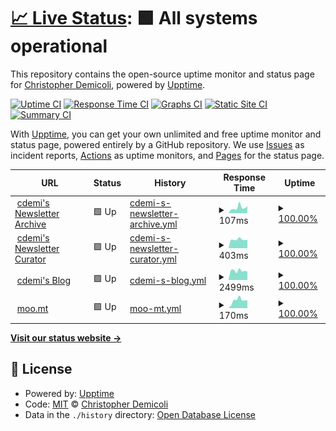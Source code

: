 # [📈 Live Status](https://upptime.cdemi.io): <!--live status--> **🟩 All systems operational**

This repository contains the open-source uptime monitor and status page for [Christopher Demicoli](https://blog.cdemi.io/), powered by [Upptime](https://github.com/upptime/upptime).

[![Uptime CI](https://github.com/cdemi/upptime/workflows/Uptime%20CI/badge.svg)](https://github.com/upptime/upptime/actions?query=workflow%3A%22Uptime+CI%22)
[![Response Time CI](https://github.com/cdemi/upptime/workflows/Response%20Time%20CI/badge.svg)](https://github.com/upptime/upptime/actions?query=workflow%3A%22Response+Time+CI%22)
[![Graphs CI](https://github.com/cdemi/upptime/workflows/Graphs%20CI/badge.svg)](https://github.com/upptime/upptime/actions?query=workflow%3A%22Graphs+CI%22)
[![Static Site CI](https://github.com/cdemi/upptime/workflows/Static%20Site%20CI/badge.svg)](https://github.com/upptime/upptime/actions?query=workflow%3A%22Static+Site+CI%22)
[![Summary CI](https://github.com/cdemi/upptime/workflows/Summary%20CI/badge.svg)](https://github.com/upptime/upptime/actions?query=workflow%3A%22Summary+CI%22)

With [Upptime](https://upptime.js.org), you can get your own unlimited and free uptime monitor and status page, powered entirely by a GitHub repository. We use [Issues](https://github.com/cdemi/upptime/issues) as incident reports, [Actions](https://github.com/cdemi/upptime/actions) as uptime monitors, and [Pages](https://upptime.cdemi.io) for the status page.

<!--start: status pages-->
<!-- This summary is generated by Upptime (https://github.com/upptime/upptime) -->
<!-- Do not edit this manually, your changes will be overwritten -->
<!-- prettier-ignore -->
| URL | Status | History | Response Time | Uptime |
| --- | ------ | ------- | ------------- | ------ |
| <img alt="" src="https://favicons.githubusercontent.com/newsletters.cdemi.io" height="13"> [cdemi's Newsletter Archive](https://newsletters.cdemi.io/) | 🟩 Up | [cdemi-s-newsletter-archive.yml](https://github.com/cdemi/upptime/commits/HEAD/history/cdemi-s-newsletter-archive.yml) | <details><summary><img alt="Response time graph" src="./graphs/cdemi-s-newsletter-archive/response-time-week.png" height="20"> 107ms</summary><br><a href="https://upptime.cdemi.io/history/cdemi-s-newsletter-archive"><img alt="Response time 147" src="https://img.shields.io/endpoint?url=https%3A%2F%2Fraw.githubusercontent.com%2Fcdemi%2Fupptime%2FHEAD%2Fapi%2Fcdemi-s-newsletter-archive%2Fresponse-time.json"></a><br><a href="https://upptime.cdemi.io/history/cdemi-s-newsletter-archive"><img alt="24-hour response time 57" src="https://img.shields.io/endpoint?url=https%3A%2F%2Fraw.githubusercontent.com%2Fcdemi%2Fupptime%2FHEAD%2Fapi%2Fcdemi-s-newsletter-archive%2Fresponse-time-day.json"></a><br><a href="https://upptime.cdemi.io/history/cdemi-s-newsletter-archive"><img alt="7-day response time 107" src="https://img.shields.io/endpoint?url=https%3A%2F%2Fraw.githubusercontent.com%2Fcdemi%2Fupptime%2FHEAD%2Fapi%2Fcdemi-s-newsletter-archive%2Fresponse-time-week.json"></a><br><a href="https://upptime.cdemi.io/history/cdemi-s-newsletter-archive"><img alt="30-day response time 124" src="https://img.shields.io/endpoint?url=https%3A%2F%2Fraw.githubusercontent.com%2Fcdemi%2Fupptime%2FHEAD%2Fapi%2Fcdemi-s-newsletter-archive%2Fresponse-time-month.json"></a><br><a href="https://upptime.cdemi.io/history/cdemi-s-newsletter-archive"><img alt="1-year response time 147" src="https://img.shields.io/endpoint?url=https%3A%2F%2Fraw.githubusercontent.com%2Fcdemi%2Fupptime%2FHEAD%2Fapi%2Fcdemi-s-newsletter-archive%2Fresponse-time-year.json"></a></details> | <details><summary><a href="https://upptime.cdemi.io/history/cdemi-s-newsletter-archive">100.00%</a></summary><a href="https://upptime.cdemi.io/history/cdemi-s-newsletter-archive"><img alt="All-time uptime 100.00%" src="https://img.shields.io/endpoint?url=https%3A%2F%2Fraw.githubusercontent.com%2Fcdemi%2Fupptime%2FHEAD%2Fapi%2Fcdemi-s-newsletter-archive%2Fuptime.json"></a><br><a href="https://upptime.cdemi.io/history/cdemi-s-newsletter-archive"><img alt="24-hour uptime 100.00%" src="https://img.shields.io/endpoint?url=https%3A%2F%2Fraw.githubusercontent.com%2Fcdemi%2Fupptime%2FHEAD%2Fapi%2Fcdemi-s-newsletter-archive%2Fuptime-day.json"></a><br><a href="https://upptime.cdemi.io/history/cdemi-s-newsletter-archive"><img alt="7-day uptime 100.00%" src="https://img.shields.io/endpoint?url=https%3A%2F%2Fraw.githubusercontent.com%2Fcdemi%2Fupptime%2FHEAD%2Fapi%2Fcdemi-s-newsletter-archive%2Fuptime-week.json"></a><br><a href="https://upptime.cdemi.io/history/cdemi-s-newsletter-archive"><img alt="30-day uptime 100.00%" src="https://img.shields.io/endpoint?url=https%3A%2F%2Fraw.githubusercontent.com%2Fcdemi%2Fupptime%2FHEAD%2Fapi%2Fcdemi-s-newsletter-archive%2Fuptime-month.json"></a><br><a href="https://upptime.cdemi.io/history/cdemi-s-newsletter-archive"><img alt="1-year uptime 100.00%" src="https://img.shields.io/endpoint?url=https%3A%2F%2Fraw.githubusercontent.com%2Fcdemi%2Fupptime%2FHEAD%2Fapi%2Fcdemi-s-newsletter-archive%2Fuptime-year.json"></a></details>
| <img alt="" src="https://favicons.githubusercontent.com/newslettercurator.cdemi.io" height="13"> [cdemi's Newsletter Curator](https://newslettercurator.cdemi.io/health) | 🟩 Up | [cdemi-s-newsletter-curator.yml](https://github.com/cdemi/upptime/commits/HEAD/history/cdemi-s-newsletter-curator.yml) | <details><summary><img alt="Response time graph" src="./graphs/cdemi-s-newsletter-curator/response-time-week.png" height="20"> 403ms</summary><br><a href="https://upptime.cdemi.io/history/cdemi-s-newsletter-curator"><img alt="Response time 462" src="https://img.shields.io/endpoint?url=https%3A%2F%2Fraw.githubusercontent.com%2Fcdemi%2Fupptime%2FHEAD%2Fapi%2Fcdemi-s-newsletter-curator%2Fresponse-time.json"></a><br><a href="https://upptime.cdemi.io/history/cdemi-s-newsletter-curator"><img alt="24-hour response time 385" src="https://img.shields.io/endpoint?url=https%3A%2F%2Fraw.githubusercontent.com%2Fcdemi%2Fupptime%2FHEAD%2Fapi%2Fcdemi-s-newsletter-curator%2Fresponse-time-day.json"></a><br><a href="https://upptime.cdemi.io/history/cdemi-s-newsletter-curator"><img alt="7-day response time 403" src="https://img.shields.io/endpoint?url=https%3A%2F%2Fraw.githubusercontent.com%2Fcdemi%2Fupptime%2FHEAD%2Fapi%2Fcdemi-s-newsletter-curator%2Fresponse-time-week.json"></a><br><a href="https://upptime.cdemi.io/history/cdemi-s-newsletter-curator"><img alt="30-day response time 444" src="https://img.shields.io/endpoint?url=https%3A%2F%2Fraw.githubusercontent.com%2Fcdemi%2Fupptime%2FHEAD%2Fapi%2Fcdemi-s-newsletter-curator%2Fresponse-time-month.json"></a><br><a href="https://upptime.cdemi.io/history/cdemi-s-newsletter-curator"><img alt="1-year response time 462" src="https://img.shields.io/endpoint?url=https%3A%2F%2Fraw.githubusercontent.com%2Fcdemi%2Fupptime%2FHEAD%2Fapi%2Fcdemi-s-newsletter-curator%2Fresponse-time-year.json"></a></details> | <details><summary><a href="https://upptime.cdemi.io/history/cdemi-s-newsletter-curator">100.00%</a></summary><a href="https://upptime.cdemi.io/history/cdemi-s-newsletter-curator"><img alt="All-time uptime 100.00%" src="https://img.shields.io/endpoint?url=https%3A%2F%2Fraw.githubusercontent.com%2Fcdemi%2Fupptime%2FHEAD%2Fapi%2Fcdemi-s-newsletter-curator%2Fuptime.json"></a><br><a href="https://upptime.cdemi.io/history/cdemi-s-newsletter-curator"><img alt="24-hour uptime 100.00%" src="https://img.shields.io/endpoint?url=https%3A%2F%2Fraw.githubusercontent.com%2Fcdemi%2Fupptime%2FHEAD%2Fapi%2Fcdemi-s-newsletter-curator%2Fuptime-day.json"></a><br><a href="https://upptime.cdemi.io/history/cdemi-s-newsletter-curator"><img alt="7-day uptime 100.00%" src="https://img.shields.io/endpoint?url=https%3A%2F%2Fraw.githubusercontent.com%2Fcdemi%2Fupptime%2FHEAD%2Fapi%2Fcdemi-s-newsletter-curator%2Fuptime-week.json"></a><br><a href="https://upptime.cdemi.io/history/cdemi-s-newsletter-curator"><img alt="30-day uptime 100.00%" src="https://img.shields.io/endpoint?url=https%3A%2F%2Fraw.githubusercontent.com%2Fcdemi%2Fupptime%2FHEAD%2Fapi%2Fcdemi-s-newsletter-curator%2Fuptime-month.json"></a><br><a href="https://upptime.cdemi.io/history/cdemi-s-newsletter-curator"><img alt="1-year uptime 100.00%" src="https://img.shields.io/endpoint?url=https%3A%2F%2Fraw.githubusercontent.com%2Fcdemi%2Fupptime%2FHEAD%2Fapi%2Fcdemi-s-newsletter-curator%2Fuptime-year.json"></a></details>
| <img alt="" src="https://favicons.githubusercontent.com/blog.cdemi.io" height="13"> [cdemi's Blog](https://blog.cdemi.io/) | 🟩 Up | [cdemi-s-blog.yml](https://github.com/cdemi/upptime/commits/HEAD/history/cdemi-s-blog.yml) | <details><summary><img alt="Response time graph" src="./graphs/cdemi-s-blog/response-time-week.png" height="20"> 2499ms</summary><br><a href="https://upptime.cdemi.io/history/cdemi-s-blog"><img alt="Response time 2244" src="https://img.shields.io/endpoint?url=https%3A%2F%2Fraw.githubusercontent.com%2Fcdemi%2Fupptime%2FHEAD%2Fapi%2Fcdemi-s-blog%2Fresponse-time.json"></a><br><a href="https://upptime.cdemi.io/history/cdemi-s-blog"><img alt="24-hour response time 2470" src="https://img.shields.io/endpoint?url=https%3A%2F%2Fraw.githubusercontent.com%2Fcdemi%2Fupptime%2FHEAD%2Fapi%2Fcdemi-s-blog%2Fresponse-time-day.json"></a><br><a href="https://upptime.cdemi.io/history/cdemi-s-blog"><img alt="7-day response time 2499" src="https://img.shields.io/endpoint?url=https%3A%2F%2Fraw.githubusercontent.com%2Fcdemi%2Fupptime%2FHEAD%2Fapi%2Fcdemi-s-blog%2Fresponse-time-week.json"></a><br><a href="https://upptime.cdemi.io/history/cdemi-s-blog"><img alt="30-day response time 2818" src="https://img.shields.io/endpoint?url=https%3A%2F%2Fraw.githubusercontent.com%2Fcdemi%2Fupptime%2FHEAD%2Fapi%2Fcdemi-s-blog%2Fresponse-time-month.json"></a><br><a href="https://upptime.cdemi.io/history/cdemi-s-blog"><img alt="1-year response time 2244" src="https://img.shields.io/endpoint?url=https%3A%2F%2Fraw.githubusercontent.com%2Fcdemi%2Fupptime%2FHEAD%2Fapi%2Fcdemi-s-blog%2Fresponse-time-year.json"></a></details> | <details><summary><a href="https://upptime.cdemi.io/history/cdemi-s-blog">100.00%</a></summary><a href="https://upptime.cdemi.io/history/cdemi-s-blog"><img alt="All-time uptime 100.00%" src="https://img.shields.io/endpoint?url=https%3A%2F%2Fraw.githubusercontent.com%2Fcdemi%2Fupptime%2FHEAD%2Fapi%2Fcdemi-s-blog%2Fuptime.json"></a><br><a href="https://upptime.cdemi.io/history/cdemi-s-blog"><img alt="24-hour uptime 100.00%" src="https://img.shields.io/endpoint?url=https%3A%2F%2Fraw.githubusercontent.com%2Fcdemi%2Fupptime%2FHEAD%2Fapi%2Fcdemi-s-blog%2Fuptime-day.json"></a><br><a href="https://upptime.cdemi.io/history/cdemi-s-blog"><img alt="7-day uptime 100.00%" src="https://img.shields.io/endpoint?url=https%3A%2F%2Fraw.githubusercontent.com%2Fcdemi%2Fupptime%2FHEAD%2Fapi%2Fcdemi-s-blog%2Fuptime-week.json"></a><br><a href="https://upptime.cdemi.io/history/cdemi-s-blog"><img alt="30-day uptime 100.00%" src="https://img.shields.io/endpoint?url=https%3A%2F%2Fraw.githubusercontent.com%2Fcdemi%2Fupptime%2FHEAD%2Fapi%2Fcdemi-s-blog%2Fuptime-month.json"></a><br><a href="https://upptime.cdemi.io/history/cdemi-s-blog"><img alt="1-year uptime 100.00%" src="https://img.shields.io/endpoint?url=https%3A%2F%2Fraw.githubusercontent.com%2Fcdemi%2Fupptime%2FHEAD%2Fapi%2Fcdemi-s-blog%2Fuptime-year.json"></a></details>
| <img alt="" src="https://favicons.githubusercontent.com/moo.mt" height="13"> [moo.mt](https://moo.mt) | 🟩 Up | [moo-mt.yml](https://github.com/cdemi/upptime/commits/HEAD/history/moo-mt.yml) | <details><summary><img alt="Response time graph" src="./graphs/moo-mt/response-time-week.png" height="20"> 170ms</summary><br><a href="https://upptime.cdemi.io/history/moo-mt"><img alt="Response time 375" src="https://img.shields.io/endpoint?url=https%3A%2F%2Fraw.githubusercontent.com%2Fcdemi%2Fupptime%2FHEAD%2Fapi%2Fmoo-mt%2Fresponse-time.json"></a><br><a href="https://upptime.cdemi.io/history/moo-mt"><img alt="24-hour response time 166" src="https://img.shields.io/endpoint?url=https%3A%2F%2Fraw.githubusercontent.com%2Fcdemi%2Fupptime%2FHEAD%2Fapi%2Fmoo-mt%2Fresponse-time-day.json"></a><br><a href="https://upptime.cdemi.io/history/moo-mt"><img alt="7-day response time 170" src="https://img.shields.io/endpoint?url=https%3A%2F%2Fraw.githubusercontent.com%2Fcdemi%2Fupptime%2FHEAD%2Fapi%2Fmoo-mt%2Fresponse-time-week.json"></a><br><a href="https://upptime.cdemi.io/history/moo-mt"><img alt="30-day response time 191" src="https://img.shields.io/endpoint?url=https%3A%2F%2Fraw.githubusercontent.com%2Fcdemi%2Fupptime%2FHEAD%2Fapi%2Fmoo-mt%2Fresponse-time-month.json"></a><br><a href="https://upptime.cdemi.io/history/moo-mt"><img alt="1-year response time 375" src="https://img.shields.io/endpoint?url=https%3A%2F%2Fraw.githubusercontent.com%2Fcdemi%2Fupptime%2FHEAD%2Fapi%2Fmoo-mt%2Fresponse-time-year.json"></a></details> | <details><summary><a href="https://upptime.cdemi.io/history/moo-mt">100.00%</a></summary><a href="https://upptime.cdemi.io/history/moo-mt"><img alt="All-time uptime 100.00%" src="https://img.shields.io/endpoint?url=https%3A%2F%2Fraw.githubusercontent.com%2Fcdemi%2Fupptime%2FHEAD%2Fapi%2Fmoo-mt%2Fuptime.json"></a><br><a href="https://upptime.cdemi.io/history/moo-mt"><img alt="24-hour uptime 100.00%" src="https://img.shields.io/endpoint?url=https%3A%2F%2Fraw.githubusercontent.com%2Fcdemi%2Fupptime%2FHEAD%2Fapi%2Fmoo-mt%2Fuptime-day.json"></a><br><a href="https://upptime.cdemi.io/history/moo-mt"><img alt="7-day uptime 100.00%" src="https://img.shields.io/endpoint?url=https%3A%2F%2Fraw.githubusercontent.com%2Fcdemi%2Fupptime%2FHEAD%2Fapi%2Fmoo-mt%2Fuptime-week.json"></a><br><a href="https://upptime.cdemi.io/history/moo-mt"><img alt="30-day uptime 100.00%" src="https://img.shields.io/endpoint?url=https%3A%2F%2Fraw.githubusercontent.com%2Fcdemi%2Fupptime%2FHEAD%2Fapi%2Fmoo-mt%2Fuptime-month.json"></a><br><a href="https://upptime.cdemi.io/history/moo-mt"><img alt="1-year uptime 100.00%" src="https://img.shields.io/endpoint?url=https%3A%2F%2Fraw.githubusercontent.com%2Fcdemi%2Fupptime%2FHEAD%2Fapi%2Fmoo-mt%2Fuptime-year.json"></a></details>

<!--end: status pages-->

[**Visit our status website →**](https://upptime.cdemi.io)

## 📄 License

- Powered by: [Upptime](https://github.com/upptime/upptime)
- Code: [MIT](./LICENSE) © [Christopher Demicoli](https://blog.cdemi.io/)
- Data in the `./history` directory: [Open Database License](https://opendatacommons.org/licenses/odbl/1-0/)
